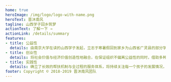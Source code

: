 ```yaml
---
home: true
heroImage: /img/logo/logo-with-name.png
heroText: 晋沐南风
tagline: 山西学子回乡筑梦
actionText: 了解一下 →
actionLink: /details/summary
features:
- title: 公益性
  details: 由南京大学在读的山西学子发起，立志于寒暑假回到家乡为山西省广灵县的部分学生提供学习、生活上的帮助。
- title: 创业性
  details: 将社会价值与经济价值创造性地融合，在保证组织不偏离公益性的同时，借助多种商业手段来实现项目组织的自我造血。
- title: 实践性
  details: 确立了长效的帮扶机制与全过程的服务体系，将持续关注每一个孩子的发展情况，采取点对点的模式为学子的生活助力
footer: Copyright © 2018-2019 晋沐南风团队
---
```

